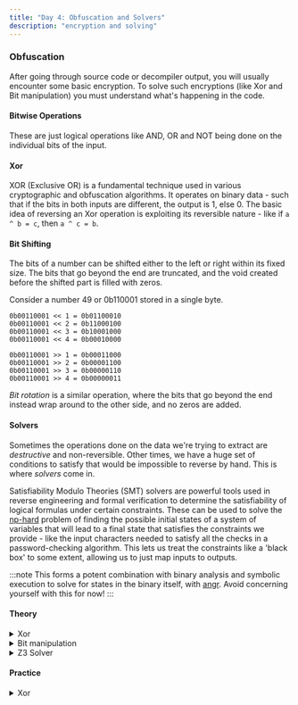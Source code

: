 ```yaml
---
title: "Day 4: Obfuscation and Solvers"
description: "encryption and solving"
---
```


### Obfuscation

After going through source code or decompiler output, you will usually encounter some basic encryption. To solve such encryptions (like Xor and Bit manipulation) you must understand what's happening in the code.

#### Bitwise Operations

These are just logical operations like AND, OR and NOT being done on the individual bits of the input.

#### Xor

XOR (Exclusive OR) is a fundamental technique used in various cryptographic and obfuscation algorithms. It operates on binary data - such that if the bits in both inputs are different, the output is 1, else 0. The basic idea of reversing an Xor operation is exploiting its reversible nature - like if `a ^ b = c`, then `a ^ c = b`.

#### Bit Shifting

The bits of a number can be shifted either to the left or right within its fixed size. The bits that go beyond the end are truncated, and the void created before the shifted part is filled with zeros.

Consider a number 49 or 0b110001 stored in a single byte.

```
0b00110001 << 1 = 0b01100010
0b00110001 << 2 = 0b11000100
0b00110001 << 3 = 0b10001000
0b00110001 << 4 = 0b00010000

0b00110001 >> 1 = 0b00011000
0b00110001 >> 2 = 0b00001100
0b00110001 >> 3 = 0b00000110
0b00110001 >> 4 = 0b00000011
```

*Bit rotation* is a similar operation, where the bits that go beyond the end instead wrap around to the other side, and no zeros are added.

#### Solvers

Sometimes the operations done on the data we're trying to extract are *destructive* and non-reversible. Other times, we have a huge set of conditions to satisfy that would be impossible to reverse by hand. This is where *solvers* come in.

Satisfiability Modulo Theories (SMT) solvers are powerful tools used in reverse engineering and formal verification to determine the satisfiability of logical formulas under certain constraints. These can be used to solve the [np-hard](https://en.wikipedia.org/wiki/P_versus_NP_problem) problem of finding the possible initial states of a system of variables that will lead to a final state that satisfies the constraints we provide - like the input characters needed to satisfy all the checks in a password-checking algorithm. This lets us treat the constraints like a 'black box' to some extent, allowing us to just map inputs to outputs.

:::note
This forms a potent combination with binary analysis and symbolic execution to solve for states in the binary itself, with [angr](https://angr.io). Avoid concerning yourself with this for now!
:::

#### Theory
<details>
<summary>Xor</summary>

> Objective: Learn the basics of xor operation, look into the fundamentals of how it works on bit level

</details>

<details>
<summary>Bit manipulation</summary>

> Objective: Learn the basics of bit operations like bitwise and, bitwise or, left shift, right shift and so on.

</details>


<details>
<summary>Z3 Solver</summary>

> Objective: Understand the syntax of Z3 and solve some easy challenges
> > https://irregular-25.vercel.app/posts/understanding-z3/
> > https://github.com/Joy2225/Rev_Treasure/tree/main/Z3/challanges -Some sample challenges and their solution
</details>

#### Practice

<details>
<summary>Xor</summary>

> Objective: Just get me the flag here, format: bi0sblr{}
```
if enc_flag == 'hc:yhfxqlka9Ulf>Mw':
    print("Accepted :)")
else:
    print("Rejected :(")
```
> > Note: Every character of the flag is xored with the same number


</details>